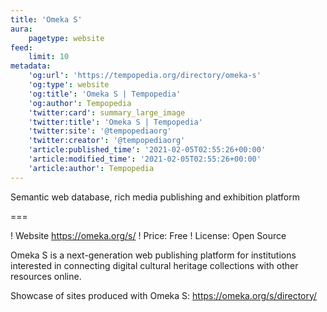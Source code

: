 ```yaml
---
title: 'Omeka S'
aura:
    pagetype: website
feed:
    limit: 10
metadata:
    'og:url': 'https://tempopedia.org/directory/omeka-s'
    'og:type': website
    'og:title': 'Omeka S | Tempopedia'
    'og:author': Tempopedia
    'twitter:card': summary_large_image
    'twitter:title': 'Omeka S | Tempopedia'
    'twitter:site': '@tempopediaorg'
    'twitter:creator': '@tempopediaorg'
    'article:published_time': '2021-02-05T02:55:26+00:00'
    'article:modified_time': '2021-02-05T02:55:26+00:00'
    'article:author': Tempopedia
---
```


Semantic web database, rich media publishing and exhibition platform

===

! Website https://omeka.org/s/
! Price: Free
! License: Open Source

Omeka S is a next-generation web publishing platform for institutions interested in connecting digital cultural heritage collections with other resources online.

Showcase of sites produced with Omeka S:
https://omeka.org/s/directory/